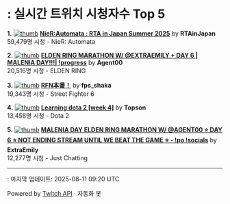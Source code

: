 # : 실시간 트위치 시청자수 Top 5

**1.** [![thumb](https://static-cdn.jtvnw.net/previews-ttv/live_user_rtainjapan-320x180.jpg)](https://twitch.tv/RTAinJapan)
**[NieR:Automata : RTA in Japan Summer 2025](https://twitch.tv/RTAinJapan)** by **RTAinJapan**<br>59,479명 시청  - NieR: Automata

**2.** [![thumb](https://static-cdn.jtvnw.net/previews-ttv/live_user_agent00-320x180.jpg)](https://twitch.tv/Agent00)
**[ELDEN RING MARATHON W/ @EXTRAEMILY + DAY 6 | MALENIA DAY!!!| !progress](https://twitch.tv/Agent00)** by **Agent00**<br>20,516명 시청  - ELDEN RING

**3.** [![thumb](https://static-cdn.jtvnw.net/previews-ttv/live_user_fps_shaka-320x180.jpg)](https://twitch.tv/fps_shaka)
**[RFN本番！](https://twitch.tv/fps_shaka)** by **fps_shaka**<br>19,343명 시청  - Street Fighter 6

**4.** [![thumb](https://static-cdn.jtvnw.net/previews-ttv/live_user_topson-320x180.jpg)](https://twitch.tv/Topson)
**[Learning dota 2 [week 4]](https://twitch.tv/Topson)** by **Topson**<br>13,458명 시청  - Dota 2

**5.** [![thumb](https://static-cdn.jtvnw.net/previews-ttv/live_user_extraemily-320x180.jpg)](https://twitch.tv/ExtraEmily)
**[MALENIA DAY ELDEN RING MARATHON W/ @AGENT00 ⭐ DAY 6 ⭐ NOT ENDING STREAM UNTIL WE BEAT THE GAME ⭐ - !po !socials](https://twitch.tv/ExtraEmily)** by **ExtraEmily**<br>12,277명 시청  - Just Chatting


---
: 마지막 업데이트: 2025-08-11 09:20 UTC

Powered by [Twitch API](https://dev.twitch.tv/docs/api/reference) · 자동화 봇